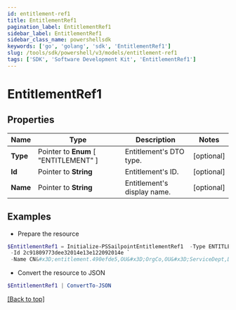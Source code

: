 ```yaml
---
id: entitlement-ref1
title: EntitlementRef1
pagination_label: EntitlementRef1
sidebar_label: EntitlementRef1
sidebar_class_name: powershellsdk
keywords: ['go', 'golang', 'sdk', 'EntitlementRef1'] 
slug: /tools/sdk/powershell/v3/models/entitlement-ref1
tags: ['SDK', 'Software Development Kit', 'EntitlementRef1']
---
```



# EntitlementRef1

## Properties

Name | Type | Description | Notes
------------ | ------------- | ------------- | -------------
**Type** |  Pointer to  **Enum** [  "ENTITLEMENT" ] | Entitlement&#39;s DTO type. | [optional] 
**Id** |  Pointer to **String** | Entitlement&#39;s ID. | [optional] 
**Name** |  Pointer to **String** | Entitlement&#39;s display name. | [optional] 

## Examples

- Prepare the resource
```powershell
$EntitlementRef1 = Initialize-PSSailpointEntitlementRef1  -Type ENTITLEMENT `
 -Id 2c91809773dee32014e13e122092014e `
 -Name CN&#x3D;entitlement.490efde5,OU&#x3D;OrgCo,OU&#x3D;ServiceDept,DC&#x3D;HQAD,DC&#x3D;local
```

- Convert the resource to JSON
```powershell
$EntitlementRef1 | ConvertTo-JSON
```


[[Back to top]](#) 

